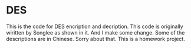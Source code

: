 # DES
This is the code for DES encription and decription.
This code is originally wiritten by Songlee as shown in it.
And I make some change.
Some of the descriptions are in Chinese. Sorry about that.
This is a homework project.
